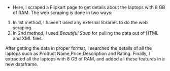 * Here, I scraped a Flipkart page to get details about the laptops with 8 GB of RAM. 
The web scraping is done in two ways:
1. In 1st method, I haven't used any external libraries to do the web scraping.
2. In 2nd method, I used *Beautiful Soup* for pulling the data out of HTML and XML files.

After getting the data in proper format, I searched the details of all the laptops such as Product Name,Price,Description and Rating. 
Finally, I extracted all the laptops with 8 GB of RAM, and added all these features in a new dataframe.
